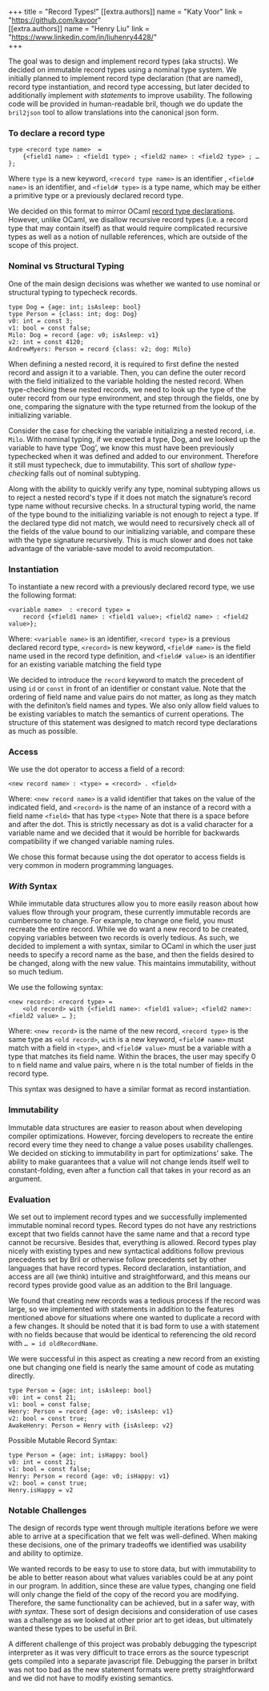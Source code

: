 +++
title = "Record Types!"
[[extra.authors]]
name = "Katy Voor"
link = "https://github.com/kavoor"  
[[extra.authors]]
name = "Henry Liu"
link = "https://www.linkedin.com/in/liuhenry4428/"  
+++

The goal was to design and implement record types (aka structs). We decided on immutable record types using a nominal type system. We initially planned to implement record type declaration (that are named), record type instantiation, and record type accessing, but later decided to additionally implement _with statements_ to improve usability. The following code will be provided in human-readable bril, though we do update the `bril2json` tool to allow translations into the canonical json form. 

### To declare a record type
    type <record type name>  = 
        {<field1 name> : <field1 type> ; <field2 name> : <field2 type> ; … };

Where
`type` is a new keyword,
`<record type name>` is an identifier ,
`<field# name>` is an identifier, and
`<field# type>` is a type name, which may be either a primitive type or a previously declared record type.

We decided on this format to mirror OCaml [record type declarations](https://v1.realworldocaml.org/v1/en/html/records.html). However, unlike OCaml, we disallow recursive record types (i.e. a record type that may contain itself) as that would require complicated recursive types as well as a notion of nullable references, which are outside of the scope of this project.

### Nominal vs Structural Typing
One of the main design decisions was whether we wanted to use nominal or structural typing to typecheck records.

```
type Dog = {age: int; isAsleep: bool}
type Person = {class: int; dog: Dog}
v0: int = const 3;
v1: bool = const false;
Milo: Dog = record {age: v0; isAsleep: v1}
v2: int = const 4120;
AndrewMyers: Person = record {class: v2; dog: Milo}
```

When defining a nested record, it is required to first define the nested record and assign it to a variable. Then, you can define the outer record with the field initialized to the variable holding the nested record. When type-checking these nested records, we need to look up the type of the outer record from our type environment, and step through the fields, one by one, comparing the signature with the type returned from the lookup of the initializing variable. 

Consider the case for checking the variable initializing a nested record, i.e. `Milo`. With nominal typing, if we expected a type, Dog, and we looked up the variable to have type ‘Dog’, we know this must have been previously typechecked when it was defined and added to our environment. Therefore it still must typecheck, due to immutability. This sort of _shallow type-checking_ falls out of nominal subtyping. 

Along with the ability to quickly verify any type, nominal subtyping allows us to reject a nested record's type if it does not match the signature’s record type name without recursive checks. In a structural typing world, the name of the type bound to the initializing variable is not enough to reject a type. If the declared type did not match, we would need to recursively check all of the fields of the value bound to our initializing variable, and compare these with the type signature recursively. This is much slower and does not take advantage of the variable-save model to avoid recomputation.



### Instantiation
To instantiate a new record with a previously declared record type, we use the following format:

    <variable name>  : <record type> = 
        record {<field1 name> : <field1 value>; <field2 name> : <field2 value>};
Where:
`<variable name>` is an identifier,
`<record type>` is a previous declared record type,
`<record>` is new keyword,
`<field# name>` is the field name used in the record type definition, and
`<field# value>` is an identifier for an existing variable matching the field type

We decided to introduce the `record` keyword to match the precedent of using `id` or `const` in front of an identifier or constant value. Note that the ordering of field name and value pairs do not matter, as long as they match with the definiton’s field names and types. We also only allow field values to be existing variables to match the semantics of current operations. The structure of this statement was designed to match record type declarations as much as possible. 


### Access
We use the dot operator to access a field of a record:

    <new record name> : <type> = <record> . <field>

Where:
`<new record name>` is a valid identifier that takes on the value of the indicated field, and
`<record>` is the name of an instance of a record with a field name `<field>` that has type `<type>`
Note that there is a space before and after the dot. This is strictly necessary as dot is a valid character for a variable name and we decided that it would be horrible for backwards compatibility if we changed variable naming rules.


We chose this format because using the dot operator to access fields is very common in modern programming languages.

### *With* Syntax
While immutable data structures allow you to more easily reason about how values flow through your program, these currently immutable records are cumbersome to change. 
For example, to change one field, you must recreate the entire record. While we do want a new record to be created, copying variables between two records is overly tedious. 
As such, we decided to implement a with syntax, similar to OCaml in which the user just needs to specify a record name as the base, and then the fields desired to be changed, along with the new value. This maintains immutability, without so much tedium.

We use the following syntax:

    <new record>: <record type> = 
        <old record> with {<field1 name>: <field1 value>; <field2 name>: <field2 value> … };

Where:
`<new record>` is the name of the new record,
`<record type>` is the same type as `<old record>`,
`with` is a new keyword,
`<field# name>` must match with a field in `<type>`, and
`<field# value>` must be a variable with a type that matches its field name.
Within the braces, the user may specify 0 to n field name and value pairs, where n is the total number of fields in the record type.

This syntax was designed to have a similar format as record instantiation. 

### Immutability
Immutable data structures are easier to reason about when developing compiler optimizations. However, forcing developers to recreate the entire record every time they need to change a value poses usability challenges. We decided on sticking to immutability in part for optimizations' sake. The ability to make guarantees that a value will not change lends itself well to constant-folding, even after a function call that takes in your record as an argument. 

### Evaluation
We set out to implement record types and we successfully implemented immutable nominal record types. Record types do not have any restrictions except that two fields cannot have the same name and that a record type cannot be recursive. Besides that, everything is allowed. Record types play nicely with existing types and new syntactical additions follow previous precedents set by Bril or otherwise follow precedents set by other languages that have record types. Record declaration, instantiation, and access are all (we think) intuitive and straightforward, and this means our record types provide good value as an addition to the Bril language. 

We found that creating new records was a tedious process if the record was large, so we implemented *with* statements in addition to the features mentioned above for situations where one wanted to duplicate a record with a few changes. It should be noted that it is bad form to use a with statement with no fields because that would be identical to referencing the old record with `… = id oldRecordName`.

We were successful in this aspect as creating a new record from an existing one but changing one field is nearly the same amount of code as mutating directly.
```
type Person = {age: int; isAsleep: bool}
v0: int = const 21;
v1: bool = const false;
Henry: Person = record {age: v0; isAsleep: v1}
v2: bool = const true;
AwakeHenry: Person = Henry with {isAsleep: v2}
```
Possible Mutable Record Syntax:
```
type Person = {age: int; isHappy: bool}
v0: int = const 21;
v1: bool = const false;
Henry: Person = record {age: v0; isHappy: v1}
v2: bool = const true;
Henry.isHappy = v2
```


### Notable Challenges
The design of records type went through multiple iterations before we were able to arrive at a specification that we felt was well-defined.
When making these decisions, one of the primary tradeoffs we identified was usability and ability to optimize.

We wanted records to be easy to use to store data, but with immutability to be able to better reason about what values variables could be at any point in our program. In addition, since these are value types, changing one field will only change the field of the copy of the record you are modifying. Therefore, the same functionality can be achieved, but in a safer way, with _with syntax_. These sort of design decisions and consideration of use cases was a challenge as we looked at other prior art to get ideas, but ultimately wanted these types to be useful in Bril. 

A different challenge of this project was probably debugging the typescript interpreter as it was very difficult to trace errors as the source typescript gets compiled into a separate javascript file. Debugging the parser in briltxt was not too bad as the new statement formats were pretty straightforward and we did not have to modify existing semantics. 

